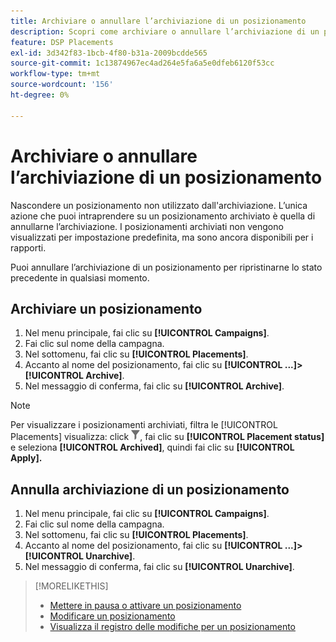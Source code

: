 ```yaml
---
title: Archiviare o annullare l’archiviazione di un posizionamento
description: Scopri come archiviare o annullare l’archiviazione di un posizionamento.
feature: DSP Placements
exl-id: 3d342f83-1bcb-4f80-b31a-2009bcdde565
source-git-commit: 1c13874967ec4ad264e5fa6a5e0dfeb6120f53cc
workflow-type: tm+mt
source-wordcount: '156'
ht-degree: 0%

---
```


# Archiviare o annullare l’archiviazione di un posizionamento

<!-- Some placements don't have this option. Clarify which placement types aren't eligible -- is it PG placements, or all placements using private inventory? And anything else?  -->

Nascondere un posizionamento non utilizzato dall&#39;archiviazione. L’unica azione che puoi intraprendere su un posizionamento archiviato è quella di annullarne l’archiviazione. I posizionamenti archiviati non vengono visualizzati per impostazione predefinita, ma sono ancora disponibili per i rapporti.

Puoi annullare l’archiviazione di un posizionamento per ripristinarne lo stato precedente in qualsiasi momento.

## Archiviare un posizionamento

1. Nel menu principale, fai clic su **[!UICONTROL Campaigns]**.
1. Fai clic sul nome della campagna.
1. Nel sottomenu, fai clic su **[!UICONTROL Placements]**.
1. Accanto al nome del posizionamento, fai clic su  **[!UICONTROL ...]>[!UICONTROL Archive]**.
1. Nel messaggio di conferma, fai clic su **[!UICONTROL Archive]**.

>[!NOTE]
>
>Per visualizzare i posizionamenti archiviati, filtra le [!UICONTROL Placements] visualizza: click ![Pulsante Filtro](/help/dsp/assets/filter.png), fai clic su **[!UICONTROL Placement status]** e seleziona **[!UICONTROL Archived]**, quindi fai clic su **[!UICONTROL Apply].**

## Annulla archiviazione di un posizionamento

1. Nel menu principale, fai clic su **[!UICONTROL Campaigns]**.
1. Fai clic sul nome della campagna.
1. Nel sottomenu, fai clic su **[!UICONTROL Placements]**.
1. Accanto al nome del posizionamento, fai clic su  **[!UICONTROL ...]>[!UICONTROL Unarchive]**.
1. Nel messaggio di conferma, fai clic su **[!UICONTROL Unarchive]**.

>[!MORELIKETHIS]
>
>* [Mettere in pausa o attivare un posizionamento](placement-pause-activate.md)
>* [Modificare un posizionamento](placement-edit.md)
>* [Visualizza il registro delle modifiche per un posizionamento](placement-change-log.md)

